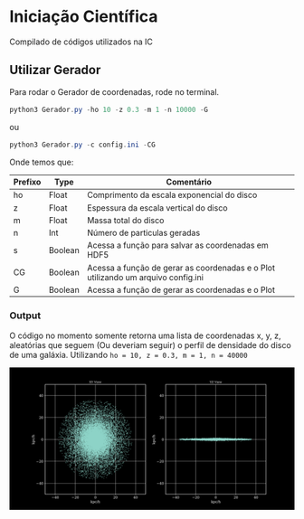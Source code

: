 # Iniciação Científica
Compilado de códigos utilizados na IC

## Utilizar Gerador

Para rodar o Gerador de coordenadas, rode no terminal.

```powershell
python3 Gerador.py -ho 10 -z 0.3 -m 1 -n 10000 -G  
```
ou

```powershell
python3 Gerador.py -c config.ini -CG  
```
Onde temos que:

|  Prefixo | Type | Comentário |
| --- | --- | --- | 
| ho | Float | Comprimento da escala exponencial do disco |
| z | Float | Espessura da escala vertical do disco |
| m | Float | Massa total do disco |
| n | Int | Número de particulas geradas |
| s | Boolean | Acessa a função para salvar as coordenadas em HDF5 |
| CG | Boolean | Acessa a função de gerar as coordenadas e o Plot utilizando um arquivo config.ini |
| G | Boolean | Acessa a função de gerar as coordenadas e o Plot |
### Output 
O código no momento somente retorna uma lista de coordenadas x, y, z, aleatórias que seguem  (Ou deveriam seguir) o perfil de densidade do disco de uma galáxia.
Utilizando ```ho = 10, z = 0.3, m = 1, n = 40000```


<img src='https://raw.githubusercontent.com/ViniBilck/IC-Astro/main/IMG/example.png'></img>
